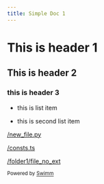 ```yaml
---
title: Simple Doc 1
---
```

# This is header 1

## This is header 2

### this is header 3

- this is list item

- this is second list item

<SwmPath>[/new_file.py](/new_file.py)</SwmPath>

<SwmPath>[/consts.ts](/consts.ts)</SwmPath>

<SwmPath>[/folder1/file_no_ext](/folder1/file_no_ext)</SwmPath>

<SwmMeta repo-id="Z2l0aHViJTNBJTNBdDElM0ElM0FlcmFuLXN3aW1t" repo-name="t1"><sup>Powered by [Swimm](http://localhost:5000/)</sup></SwmMeta>
